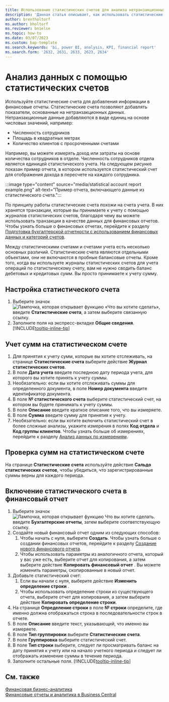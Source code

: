 ```yaml
---
title: Использование статистических счетов для анализа нетранзакционных данных
description: 'Данная статья описывает, как использовать статистические счета в качестве еще одного источника данных для анализа.'
author: brentholtorf
ms.author: bholtorf
ms.reviewer: bnielse
ms.topic: how-to
ms.date: 03/07/2023
ms.custom: bap-template
ms.search.keywords: 'bi, power BI, analysis, KPI, financial report'
ms.search.form: '2632, 2631, 2633, 2623, 2634'
---
```

# Анализ данных с помощью статистических счетов

Используйте статистические счета для добавления информации в финансовые отчеты. Статистические счета позволяют добавлять показатели, основанные на нетранзакционных данных. Нетранзакционные данные добавляются в виде единиц на основе числовых значений, например:

* Численность сотрудников
* Площадь в квадратных метрах
* Количество клиентов с просроченными счетами

Например, вы можете измерять доход или затраты на основе количества сотрудников в отделе. Численность сотрудников отдела является единицей статистического учета. На следующем рисунке показан пример отчета, в котором используется статистический счет для отображения дохода в пересчете на каждого сотрудника.

:::image type="content" source="media/statistical account report example.png" alt-text="Пример отчета, включающего данные из статистического счета.":::

По принципу работы статистические счета похожи на счета учета. В них хранятся транзакции, которые вы принимаете к учету с помощью журналов статистических счетов, благодаря чему вы можете использовать транзакции в качестве данных для финансовых отчетов. Чтобы узнать больше о финансовых отчетах, перейдите к разделу [Подготовка бухгалтерской отчетности с использованием финансовых данных и категорий счетов](bi-how-work-account-schedule.md). 

Между статистическими счетами и счетами учета есть несколько основных различий. Статистические счета являются отдельными объектами, они не включаются в пробные балансовые отчеты. Кроме того, когда вы используете журналы статистических счетов для учета операций по статистическому счету, вам не нужно сводить баланс дебетовых и кредитовых сумм. Вы просто принимаете к учету сумму.

## Настройка статистического счета

1. Выберите значок ![Лампочка, которая открывает функцию «Что вы хотите сделать»](media/ui-search/search_small.png "Что вы хотите сделать"), введите **Статистические счета**, а затем выберите связанную ссылку.
1. Заполните поля на экспресс-вкладке **Общие сведения**. [!INCLUDE[tooltip-inline-tip](includes/tooltip-inline-tip_md.md)]

## Учет сумм на статистическом счете

1. Для принятия к учету сумм, которые вы хотите отслеживать, на странице **Статистические счета** выберите действие **Журнал статистических счетов**.
1. В поле **Дата учета** введите последнюю дату периода учета, для которого вы хотите принять к учету суммы.
1. Необязательно: если вы хотите отслеживать суммы для определенного документа, в поле **Номер документа** введите идентификатор документа.
1. В поле **№ статистического счета** выберите статистический счет, на котором вы будете принимать к учету суммы.
1. В поле **Описание** введите краткое описание того, что вы измеряете.  
1. В поле **Сумма** введите сумму для принятия к учету. 
1. Необязательно: если вы хотите включить статистический счет в более сложные анализы, укажите измерения в полях **Код отдела** и **Код группы клиентов**. Чтобы узнать больше об измерениях, перейдите к разделу [Анализ данных по измерениям](bi-how-analyze-data-dimension.md).

## Проверка сумм на статистическом счете

На странице **Статистические счета** используйте действие **Сальдо статистических счетов**, чтобы убедиться, что зарегистрированные суммы верны для каждого периода.  

## Включение статистического счета в финансовый отчет

1. Выберите значок ![Лампочка, которая открывает функцию Что вы хотите сделать.](media/ui-search/search_small.png "Что вы хотите сделать") введите **Бухгалтерские отчеты**, затем выберите соответствующую ссылку.
1. Создайте новый финансовый отчет одним из следующих способов:
    1. Чтобы начать с нуля, выберите **Создать**. Чтобы узнать больше о создании финансовых отчетов, перейдите к разделу [Создание нового финансового отчета](bi-how-work-account-schedule.md#create-a-new-financial-report).
    1. Чтобы использовать параметры из аналогичного отчета, который у вас уже есть, выберите отчет для копирования, а затем выберите действие **Копировать финансовый отчет** . Вы можете изменить параметры, скопированные в новый отчет.
1. Добавьте статистический счет:
    1. Если вы начали с нуля, выберите действие **Изменить определение строки** .
    1. Чтобы использовать определение строки из существующего отчета, выберите отчет для копирования, а затем выберите действие **Копировать определение строки**.
1. На странице **Определение строки** в поле **№ строки** определите, где именно должна отображаться строка в последовательности строк в отчете.
1. В поле **Описание** введите текст, указывающий, что именно вы измеряете.
1. В поле **Тип группировки** выберите **Статистические счета**.
1. В поле **Группировка** выберите статистический счет.
1. В поле **Тип строки** выберите, следует ли просматривать баланс на дату принятия к учету или на начало учетного периода и следует ли отображать изменение суммы в течение периода.
1. Заполните остальные поля. [!INCLUDE[tooltip-inline-tip](includes/tooltip-inline-tip_md.md)]

## См. также

[Финансовая бизнес-аналитика](bi.md)  
[Финансовые отчеты и аналитика в Business Central](finance-reports.md)